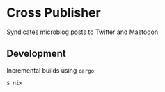 # Cross Publisher

Syndicates microblog posts to Twitter and Mastodon


## Development

Incremental builds using `cargo`:

```bash
$ nix 
